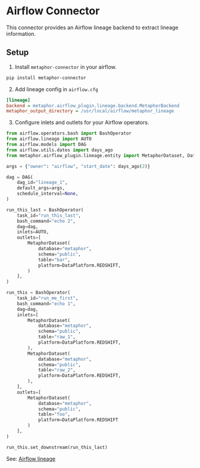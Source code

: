 # Airflow Connector

This connector provides an Airflow lineage backend to extract lineage information.

## Setup

1. Install `metaphor-connector` in your airflow.

``` bash
pip install metaphor-connector
```

2. Add lineage config in `airflow.cfg`

``` cfg
[lineage]
backend = metaphor.airflow_plugin.lineage.backend.MetaphorBackend
metaphor_output_directory = /usr/local/airflow/metaphor_lineage
```

3. Configure inlets and outlets for your Airflow operators.

``` python
from airflow.operators.bash import BashOperator
from airflow.lineage import AUTO
from airflow.models import DAG
from airflow.utils.dates import days_ago
from metaphor.airflow_plugin.lineage.entity import MetaphorDataset, DataPlatform

args = {"owner": "airflow", "start_date": days_ago(2)}

dag = DAG(
    dag_id="lineage_1",
    default_args=args,
    schedule_interval=None,
)

run_this_last = BashOperator(
    task_id="run_this_last",
    bash_command="echo 2",
    dag=dag,
    inlets=AUTO,
    outlets=[
        MetaphorDataset(
            database="metaphor",
            schema="public",
            table="bar",
            platform=DataPlatform.REDSHIFT,
        )
    ],
)

run_this = BashOperator(
    task_id="run_me_first",
    bash_command="echo 1",
    dag=dag,
    inlets=[
        MetaphorDataset(
            database="metaphor",
            schema="public",
            table="raw_1",
            platform=DataPlatform.REDSHIFT,
        ),
        MetaphorDataset(
            database="metaphor",
            schema="public",
            table="raw_2",
            platform=DataPlatform.REDSHIFT,
        ),
    ],
    outlets=[
        MetaphorDataset(
            database="metaphor",
            schema="public",
            table="foo",
            platform=DataPlatform.REDSHIFT
        )
    ],
)

run_this.set_downstream(run_this_last)
```

See: [Airflow lineage](https://airflow.apache.org/docs/apache-airflow/stable/lineage.html)
